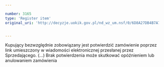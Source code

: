 ```yaml
---

number: 3165
type: 'Register item'
original_uri: 'http://decyzje.uokik.gov.pl/nd_wz_um.nsf/0/6D8A27DB4B7A7654C12579F8004A47DE?OpenDocument'


---
```


Kupujący bezwzględnie zobowiązany jest potwierdzić zamówienie poprzez link umieszczony w wiadomości elektronicznej przesłanej przez Sprzedającego. (...) Brak potwierdzenia może skutkować opóźnieniem lub anulowaniem zamówienia
